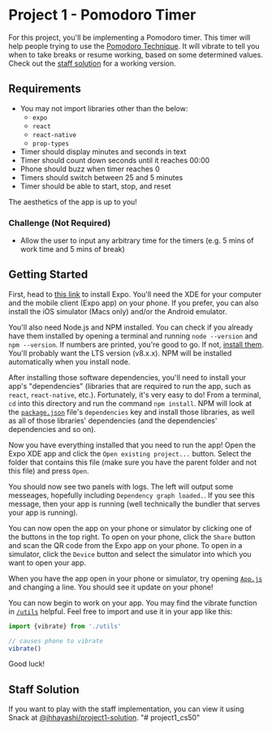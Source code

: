 # Project 1 - Pomodoro Timer
For this project, you'll be implementing a Pomodoro timer. This timer will help
people trying to use the [Pomodoro Technique](https://en.wikipedia.org/wiki/Pomodoro_Technique).
It will vibrate to tell you when to take breaks or resume working, based on some
determined values. Check out the [staff solution](#staff-solution) for a working
version.


## Requirements
- You may not import libraries other than the below:
  - `expo`
  - `react`
  - `react-native`
  - `prop-types`
- Timer should display minutes and seconds in text
- Timer should count down seconds until it reaches 00:00
- Phone should buzz when timer reaches 0
- Timers should switch between 25 and 5 minutes
- Timer should be able to start, stop, and reset

The aesthetics of the app is up to you!

### Challenge (Not Required)
- Allow the user to input any arbitrary time for the timers (e.g. 5 mins of work time and 5 mins of break)

## Getting Started
First, head to [this link](https://docs.expo.io/versions/latest/introduction/installation.html)
to install Expo. You'll need the XDE for your computer and the mobile client
(Expo app) on your phone. If you prefer, you can also install the iOS simulator
(Macs only) and/or the Android emulator.

You'll also need Node.js and NPM installed. You can check if you already have them
installed by opening a terminal and running `node --version` and `npm --version`.
If numbers are printed, you're good to go. If not, [install them](https://nodejs.org/en/).
You'll probably want the LTS version (v8.x.x). NPM will be installed automatically
when you install node.

After installing those software dependencies, you'll need to install your app's
"dependencies" (libraries that are required to run the app, such as `react`,
`react-native`, etc.). Fortunately, it's very easy to do! From a terminal, `cd`
into this directory and run the command `npm install`. NPM will look at the
[`package.json`](/package.json) file's `dependencies` key and install those
libraries, as well as all of those libraries' dependencies (and the dependencies'
dependencies and so on).

Now you have everything installed that you need to run the app! Open the Expo
XDE app and click the `Open existing project...` button. Select the folder that
contains this file (make sure you have the parent folder and not this file) and
press `Open`.

You should now see two panels with logs. The left will output some messeages,
hopefully including `Dependency graph loaded.`. If you see this message, then
your app is running (well technically the bundler that serves your app is running).

You can now open the app on your phone or simulator by clicking one of the buttons
in the top right. To open on your phone, click the `Share` button and scan the
QR code from the Expo app on your phone. To open in a simulator, click the `Device`
button and select the simulator into which you want to open your app.

When you have the app open in your phone or simulator, try opening [`App.js`](/App.js)
and changing a line. You should see it update on your phone!

You can now begin to work on your app. You may find the vibrate function in
[`/utils`](/utils) helpful. Feel free to import and use it in your app like this:

```javascript
import {vibrate} from './utils'

// causes phone to vibrate
vibrate()
```

Good luck!

## Staff Solution
If you want to play with the staff implementation, you can view it using
Snack at [@jhhayashi/project1-solution](https://snack.expo.io/@jhhayashi/project1-solution).
"# project1_cs50" 
